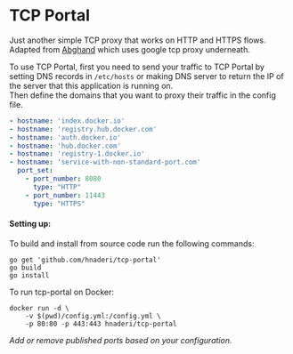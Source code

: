 # TCP Portal
Just another simple TCP proxy that works on HTTP and HTTPS flows.  
Adapted from [Abghand](https://github.com/Yaser-Amiri/abghand) which uses google tcp proxy underneath.

To use TCP Portal, first you need to send your traffic to TCP Portal by setting DNS records in `/etc/hosts` or making DNS server to return the IP of the server that this application is running on.  
Then define the domains that you want to proxy their traffic in the config file.

``` yaml
- hostname: 'index.docker.io'
- hostname: 'registry.hub.docker.com'
- hostname: 'auth.docker.io'
- hostname: 'hub.docker.com'
- hostname: 'registry-1.docker.io'
- hostname: 'service-with-non-standard-port.com'
  port_set:
    - port_number: 8080
      type: "HTTP"
    - port_number: 11443
      type: "HTTPS"
```

#### Setting up:

To build and install from source code run the following commands:  

    go get 'github.com/hnaderi/tcp-portal'
    go build
    go install

To run tcp-portal on Docker:  

    docker run -d \
        -v $(pwd)/config.yml:/config.yml \
        -p 80:80 -p 443:443 hnaderi/tcp-portal
*Add or remove published ports based on your configuration.*
